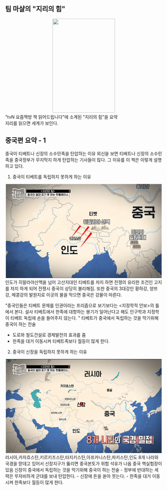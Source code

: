 팀 마샬의 "지리의 힘"
-----------------------
 <center><img src="/img/ L_515722.jpg" width="200" height="300"></center>
 "tvN 요즘책방 책 읽어드립니다"에 소계된 "지리의 힘"을 요약
 <br>지리를 읽으면 세계가 보인다.
 
 

 중국편 요약 - 1
 ---------------------
 중국이 티베트나 신장의 소수민족을 탄압하는 이유
 외신을 보면 티베트나 신장의 소수민족을 중국정부가 무지막지 하게 
 탄압하는 기사들이 많다. 그 이유를 이 책은 이렇게 설명하고 있다.
 
 1. 중국이 티베트를 독립하지 못하게 하는 이유
  <center><img src="/img/20200423_002422.png" width="500" height="300"></center>
  인도가 히말라야산맥을 넘어 고산지대인 티베트를 차지 하면 전쟁의 유리한 조건인 고지를 차지 하게 되어 
  전쟁시 중국이 상당히 불리해짐. 또한 중국의 3대강인 황하강, 양쯔강, 메콩강의 발원지로 이곳의 물을 막으면 중국은 강물이 마른다.
  
 "중국인들은 티베트 문제를 인권이라는 프리즘으로 보기보다는
 <지정학적 안보>의 틀에서 본다.
 설사 티베트에서 한족에 대항하는 봉기가 일어난다고 해도
 인구학과 지정학이 티베트 독립에 손을 들어주지 않는다.
 "
 티베트가 중국에서 독립하는 것을 막기위해  중국이 하는 전술
 - 도로와 철도건설로 경제발전의 효과를 줌
 - 한족을 대거 이동시켜 티베트족보다 월등이 많게 한다. 
 2. 중국이 신장을 독립하지 못하게 하는 이유
 <center><img src="/img/20200423_010222.png" width="500" height="300"></center>
 러시아,카자흐스탄,키르키즈스탄,타지키스탄,아프카니스탄,파키스탄,인도
8개 나라와 국경을 맏데고 있어서 신장지구가 뚫리면 중국본토가 위험
석유가 나옴
중국 핵실험장이 있음
신장이 중국에서 독립하는 것을 막기위해  중국이 하는 전술
- 정부에 반대하는 세력은 무자비하게 군대를 보내 탄압한다.
-  신장에 돈을 쏟아 붓는다.
- 한족을 대거 이동시켜 한족보다 월등이 많게 한다. 
